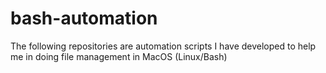 # bash-automation
The following repositories are automation scripts I have developed to help me in doing file management in MacOS (Linux/Bash)
